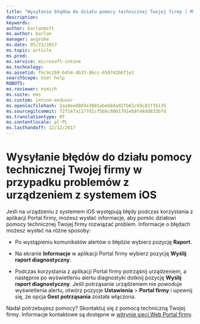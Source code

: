```yaml
---
title: "Wysyłanie błędów do działu pomocy technicznej Twojej firmy | Microsoft Docs"
description: 
keywords: 
author: barlanmsft
ms.author: barlan
manager: angrobe
ms.date: 05/23/2017
ms.topic: article
ms.prod: 
ms.service: microsoft-intune
ms.technology: 
ms.assetid: fbc9c2b9-b454-4b33-86cc-650742bbf1e1
searchScope: User help
ROBOTS: 
ms.reviewer: esmich
ms.suite: ems
ms.custom: intune-enduser
ms.openlocfilehash: 2aa8ee8803e3001abeb8da92fb61c93c81ffb135
ms.sourcegitcommit: f2f147a1177d1cf5bbc8001701eb8f44dd833b7d
ms.translationtype: HT
ms.contentlocale: pl-PL
ms.lasthandoff: 12/12/2017
---
```

# <a name="send-errors-to-your-company-support-for-issues-with-your-ios-device"></a>Wysyłanie błędów do działu pomocy technicznej Twojej firmy w przypadku problemów z urządzeniem z systemem iOS

Jeśli na urządzeniu z systemem iOS występują błędy podczas korzystania z aplikacji Portal firmy, możesz wysłać informacje, aby pomóc działowi pomocy technicznej Twojej firmy rozwiązać problem. Informacje o błędach możesz wysłać na różne sposoby:

-   Po wystąpieniu komunikatów alertów o błędzie wybierz pozycję **Raport**.

-   Na ekranie **Informacje** w aplikacji Portal firmy wybierz pozycję **Wyślij raport diagnostyczny**.

-   Podczas korzystania z aplikacji Portal firmy potrząśnij urządzeniem, a następnie po wyświetleniu alertu diagnostyki dotknij pozycję **Wyślij raport diagnostyczny**. Jeśli potrząsanie urządzeniem nie powoduje wyświetlenia alertu, otwórz pozycje **Ustawienia**  >  **Portal firmy** i upewnij się, że opcja **Gest potrząsania** została włączona.

Nadal potrzebujesz pomocy? Skontaktuj się z pomocą techniczną Twojej firmy. Informacje kontaktowe są dostępne w [witrynie sieci Web Portal firmy](https://portal.manage.microsoft.com#HelpDeskDialog).
